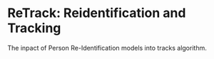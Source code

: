 # ReTrack: Reidentification and Tracking
The inpact of Person Re-Identification models into tracks algorithm.

